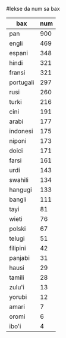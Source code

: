 #lekse da num sa bax

| bax | num |
|-----|-----|
| pan | 900 |
| engli | 469 |
| espani | 348 |
| hindi | 321 |
| fransi | 321 |
| portugali | 297 |
| rusi | 260 |
| turki | 216 |
| cini | 191 |
| arabi | 177 |
| indonesi | 175 |
| niponi | 173 |
| doici | 171 |
| farsi | 161 |
| urdi | 143 |
| swahili | 134 |
| hangugi | 133 |
| bangli | 111 |
| tayi | 81 |
| wieti | 76 |
| polski | 67 |
| telugi | 51 |
| filipini | 42 |
| panjabi | 31 |
| hausi | 29 |
| tamili | 28 |
| zulu'i | 13 |
| yorubi | 12 |
| amari | 7 |
| oromi | 6 |
| ibo'i | 4 |
